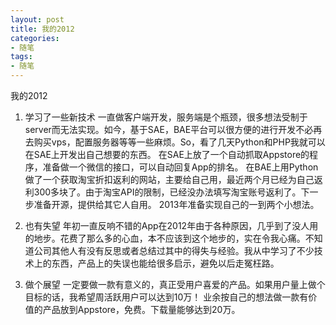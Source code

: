 ```yaml
---
layout: post
title: 我的2012
categories:
- 随笔
tags:
- 随笔
---
```




我的2012

1.
	学习了一些新技术
  一直做客户端开发，服务端是个瓶颈，很多想法受制于server而无法实现。如今，基于SAE，BAE平台可以很方便的进行开发不必再去购买vps，配置服务器等等一些麻烦。So，看了几天Python和PHP我就可以在SAE上开发出自己想要的东西。
  在SAE上放了一个自动抓取Appstore的程序，准备做一个微信的接口，可以自动回复App的排名。
	在BAE上用Python做了一个获取淘宝折扣返利的网站，主要给自己用，最近两个月已经为自己返利300多块了。由于淘宝API的限制，已经没办法填写淘宝账号返利了。下一步准备开源，提供给其它人自用。
	2013年准备实现自己的一到两个小想法。
	
2.
	也有失望
	年初一直反响不错的App在2012年由于各种原因，几乎到了没人用的地步。花费了那么多的心血，本不应该到这个地步的，实在令我心痛。不知道公司其他人有没有反思或者总结过其中的得失与经验。我从中学习了不少技术上的东西，产品上的失误也能给很多启示，避免以后走冤枉路。

3.
	做个展望
	一定要做一款有意义的，真正受用户喜爱的产品。如果用户量上做个目标的话，我希望周活跃用户可以达到10万！
	业余按自己的想法做一款有价值的产品放到Appstore，免费。下载量能够达到20万。
	
